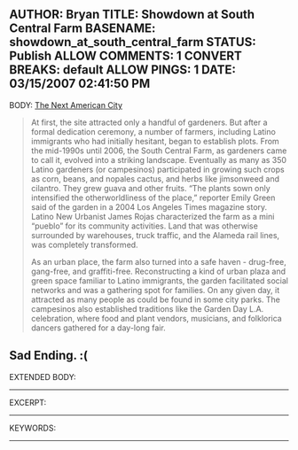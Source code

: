AUTHOR: Bryan
TITLE: Showdown at South Central Farm
BASENAME: showdown_at_south_central_farm
STATUS: Publish
ALLOW COMMENTS: 1
CONVERT BREAKS: __default__
ALLOW PINGS: 1
DATE: 03/15/2007 02:41:50 PM
-----
BODY:
<a title="The Next American City" href="http://americancity.org/article.php?id_article=212">The Next American City</a>

<blockquote>At first, the site attracted only a handful of gardeners. But after a formal dedication ceremony, a number of farmers, including Latino immigrants who had initially hesitant, began to establish plots. From the mid-1990s until 2006, the South Central Farm, as gardeners came to call it, evolved into a striking landscape. Eventually as many as 350 Latino gardeners (or campesinos) participated in growing such crops as corn, beans, and nopales cactus, and herbs like jimsonweed and cilantro. They grew guava and other fruits. “The plants sown only intensified the otherworldliness of the place,” reporter Emily Green said of the garden in a 2004 Los Angeles Times magazine story. Latino New Urbanist James Rojas characterized the farm as a mini “pueblo” for its community activities. Land that was otherwise surrounded by warehouses, truck traffic, and the Alameda rail lines, was completely transformed.

As an urban place, the farm also turned into a safe haven - drug-free, gang-free, and graffiti-free. Reconstructing a kind of urban plaza and green space familiar to Latino immigrants, the garden facilitated social networks and was a gathering spot for families. On any given day, it attracted as many people as could be found in some city parks. The campesinos also established traditions like the Garden Day L.A. celebration, where food and plant vendors, musicians, and folklorica dancers gathered for a day-long fair. </blockquote>

Sad Ending. :(
-----
EXTENDED BODY:

-----
EXCERPT:

-----
KEYWORDS:

-----


